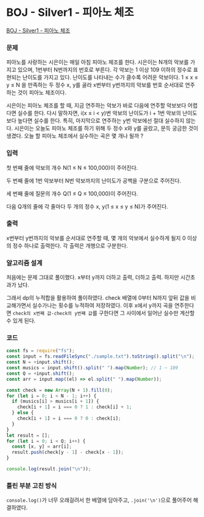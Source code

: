 # BOJ - Silver1 - 피아노 체조

[BOJ - Silver1 - 피아노 체조](https://www.acmicpc.net/problem/21318)

### 문제

피아노를 사랑하는 시은이는 매일 아침 피아노 체조를 한다. 시은이는 N개의 악보를 가지고 있으며, 1번부터 N번까지의 번호로 부른다. 각 악보는 1 이상 109 이하의 정수로 표현되는 난이도를 가지고 있다. 난이도를 나타내는 수가 클수록 어려운 악보이다. 1 ≤ x ≤ y ≤ N 을 만족하는 두 정수 x, y를 골라 x번부터 y번까지의 악보를 번호 순서대로 연주하는 것이 피아노 체조이다.

시은이는 피아노 체조를 할 때, 지금 연주하는 악보가 바로 다음에 연주할 악보보다 어렵다면 실수를 한다. 다시 말하자면, i(x ≤ i < y)번 악보의 난이도가 i + 1번 악보의 난이도보다 높다면 실수를 한다.
특히, 마지막으로 연주하는 y번 악보에선 절대 실수하지 않는다.
시은이는 오늘도 피아노 체조를 하기 위해 두 정수 x와 y를 골랐고, 문득 궁금한 것이 생겼다. 오늘 할 피아노 체조에서 실수하는 곡은 몇 개나 될까 ?

### 입력

첫 번째 줄에 악보의 개수 N(1 ≤ N ≤ 100,000)이 주어진다.

두 번째 줄에 1번 악보부터 N번 악보까지의 난이도가 공백을 구분으로 주어진다.

세 번째 줄에 질문의 개수 Q(1 ≤ Q ≤ 100,000)이 주어진다.

다음 Q개의 줄에 각 줄마다 두 개의 정수 x, y(1 ≤ x ≤ y ≤ N)가 주어진다.

### 출력

x번부터 y번까지의 악보를 순서대로 연주할 때, 몇 개의 악보에서 실수하게 될지 0 이상의 정수 하나로 출력한다. 각 출력은 개행으로 구분한다.

### 알고리즘 설계

처음에는 문제 그대로 풀이했다. x부터 y까지 더하고 출력, 더하고 출력.
하지만 시간초과가 났다.

그래서 dp의 누적합을 활용하여 풀이하였다.
check 배열에 0부터 N까지 앞뒤 값을 비교해가면서 실수가나는 횟수를 누적하여 저장하였다.
이후 x에서 y까지 곡을 연주한다면 `check의 x번째 값-check의 y번째 값`를 구한다면 그 사이에서 일어난 실수만 계산할 수 있게 된다.

### 코드

```js
const fs = require("fs");
const input = fs.readFileSync("./sample.txt").toString().split("\n");
const N = +input.shift();
const musics = input.shift().split(" ").map(Number); // 1 ~ 109
const Q = +input.shift();
const arr = input.map((el) => el.split(" ").map(Number));

const check = new Array(N + 1).fill(0);
for (let i = 0; i < N - 1; i++) {
  if (musics[i] > musics[i + 1]) {
    check[i + 1] = i === 0 ? 1 : check[i] + 1;
  } else {
    check[i + 1] = i === 0 ? 0 : check[i];
  }
}
let result = [];
for (let i = 0; i < Q; i++) {
  const [x, y] = arr[i];
  result.push(check[y - 1] - check[x - 1]);
}

console.log(result.join("\n"));
```

### 틀린 부분 고친 방식

`console.log()`가 너무 오래걸려서 한 배열에 담아주고, `.join('\n')`으로 풀어주어 해결하였다.
